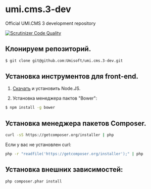umi.cms.3-dev
=============

Official UMI.CMS 3 development repository

[![Scrutinizer Code Quality](https://scrutinizer-ci.com/g/Umisoft/umi.cms.3-dev/badges/quality-score.png?b=dev&s=f8e7d72d796fb24475b431ffd024d92e60f7a16a)](https://scrutinizer-ci.com/g/Umisoft/umi.cms.3-dev/?branch=dev)

## Клонируем репозиторий.
```sh
$ git clone git@github.com:Umisoft/umi.cms.3-dev.git
```
## Установка инструментов для front-end.

1) <a href="http://nodejs.org/download/">Скачать</a> и установить Node.JS.

2) Установка менеджера пактов "Bower":
```sh
$ npm install -g bower
```
## Установка менеджера пакетов Composer.
```sh
curl -sS https://getcomposer.org/installer | php
```

Если у вас не установлен curl:
```sh
php -r "readfile('https://getcomposer.org/installer');" | php
```

## Установка внешних зависимостей:
```sh
php composer.phar install
```